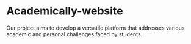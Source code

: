 # Academically-website
Our project aims to develop a versatile platform that addresses various academic and personal challenges faced by students.
